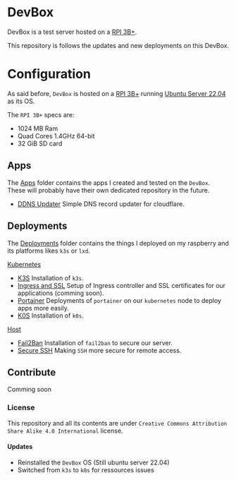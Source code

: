 # DevBox

DevBox is a test server hosted on a [RPI 3B+](https://www.raspberrypi.com/products/raspberry-pi-3-model-b-plus/).

This repository is follows the updates and new deployments on this DevBox.

# Configuration

As said before, `DevBox` is hosted on a [RPI 3B+](https://www.raspberrypi.com/products/raspberry-pi-3-model-b-plus/) running [Ubuntu Server 22.04](https://ubuntu.com/download/server) as its OS.

The `RPI 3B+` specs are:
- 1024 MB Ram
- Quad Cores 1.4GHz 64-bit
- 32 GiB SD card

## Apps

The [Apps](Apps/) folder contains the apps I created and tested on the `DevBox`.
These will probably have their own dedicated repository in the future.

- [DDNS Updater](Apps/DDNS_Updater/README.md) Simple DNS record updater for cloudflare.

## Deployments

The [Deployments](Deployments/) folder contains the things I deployed on my raspberry and its platforms likes `k3s` or `lxd`.

[Kubernetes](Deployments/kubernetes/)
- [K3S](Deployments/kubernetes/k3s/README.md) Installation of `k3s`.
- [Ingress and SSL](Deployments/kubernetes/) Setup of Ingress controller and SSL certificates for our applications (comming soon).
- [Portainer](Deployments/kubernetes/portainer/README.md) Deployments of `portainer` on our `kubernetes` node to deploy apps more easily.
- [K0S](Deployments/kubernetes/k0s/README.md) Installation of `k0s`.

[Host](Deployments/host/)
- [Fail2Ban](Deployments/host/fail2ban/README.md) Installation of `fail2ban` to secure our server.
- [Secure SSH](Deployments/host/secure_ssh/README.md) Making `SSH` more secure for remote access.

## Contribute

Comming soon

### License

This repository and all its contents are under `Creative Commons Attribution Share Alike 4.0 International` license.

#### Updates

- Reinstalled the `DevBox` OS (Still ubuntu server 22.04)
- Switched from `k3s` to `k0s` for ressources issues